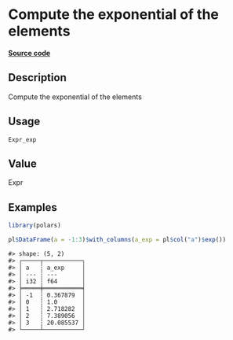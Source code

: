 
# Compute the exponential of the elements

[**Source code**](https://github.com/pola-rs/r-polars/tree/main/R/#L)

## Description

Compute the exponential of the elements

## Usage

<pre><code class='language-R'>Expr_exp
</code></pre>

## Value

Expr

## Examples

``` r
library(polars)

pl$DataFrame(a = -1:3)$with_columns(a_exp = pl$col("a")$exp())
```

    #> shape: (5, 2)
    #> ┌─────┬───────────┐
    #> │ a   ┆ a_exp     │
    #> │ --- ┆ ---       │
    #> │ i32 ┆ f64       │
    #> ╞═════╪═══════════╡
    #> │ -1  ┆ 0.367879  │
    #> │ 0   ┆ 1.0       │
    #> │ 1   ┆ 2.718282  │
    #> │ 2   ┆ 7.389056  │
    #> │ 3   ┆ 20.085537 │
    #> └─────┴───────────┘
